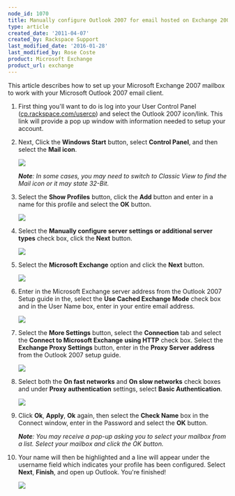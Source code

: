 ```yaml
---
node_id: 1070
title: Manually configure Outlook 2007 for email hosted on Exchange 2007
type: article
created_date: '2011-04-07'
created_by: Rackspace Support
last_modified_date: '2016-01-28'
last_modified_by: Rose Coste
product: Microsoft Exchange
product_url: exchange
---
```


This article describes how to set up your
Microsoft Exchange 2007 mailbox 
to work with your
Microsoft Outlook 2007 email client.

1.  First thing you'll want to do is log into your User Control Panel
    ([cp.rackspace.com/usercp](http://cp.rackspace.com/usercp)) and
    select the Outlook 2007 icon/link. This link will provide a pop up
    window with information needed to setup your account.

2.  Next, Click the **Windows Start** button, select **Control Panel**,
    and then select the **Mail icon**.

    ![](http://c965993.r93.cf2.rackcdn.com/(E%26A)Outlook2010ExchangeTwo.png)

    ***Note**: In some cases, you may need to switch to Classic View to
    find the Mail icon or it may state 32-Bit.*

3.  Select the **Show Profiles** button, click the **Add** button and
    enter in a name for this profile and select the **OK** button.

    ![](http://c965993.r93.cf2.rackcdn.com/(E%26A)Outlook2010Exchange4.png)

4.  Select the **Manually configure server settings or additional server
    types** check box, click the **Next** button.

    ![](http://c965993.r93.cf2.rackcdn.com/(E%26A)Outlook2010Exchange50.png)

5.  Select the **Microsoft Exchange** option and click
    the **Next** button.

    ![](http://c965993.r93.cf2.rackcdn.com/(E%26A)Outlook2010Exchange6.png)

6.  Enter in the Microsoft Exchange server address from the Outlook 2007
    Setup guide in the, select the **Use Cached Exchange Mode** check
    box and in the User Name box, enter in your entire email address.

    ![](http://c965993.r93.cf2.rackcdn.com/(E%26A)Outlook2010Exchange7.png)

7.  Select the **More Settings** button, select the **Connection** tab
    and select the **Connect to Microsoft Exchange** **using HTTP**
    check box. Select the **Exchange Proxy Settings** button, enter in
    the **Proxy Server address** from the Outlook 2007 setup guide.

    ![](http://c965993.r93.cf2.rackcdn.com/(E%26A)Outlook2010Exchange8.png)

8.  Select both the **On fast networks** and **On slow networks** check
    boxes and under **Proxy authentication** settings, select **Basic
    Authentication**.

    ![](http://c965993.r93.cf2.rackcdn.com/(E%26A)Outlook2010Exchange9.png)

9.  Click **Ok**, **Apply**, **Ok** again, then select the **Check
    Name** box in the Connect window, enter in the Password and select
    the **OK** button.

    ***Note**: You may receive a pop-up asking you to select your
    mailbox from a list. Select your mailbox and click the OK button.*

10. Your name will then be highlighted and a line will appear under the
    username field which indicates your profile has been configured.
    Select **Next**, **Finish**, and open up Outlook. You're finished!

    ![](http://c965993.r93.cf2.rackcdn.com/(E%26A)Outlook2010Exchange10.png)
